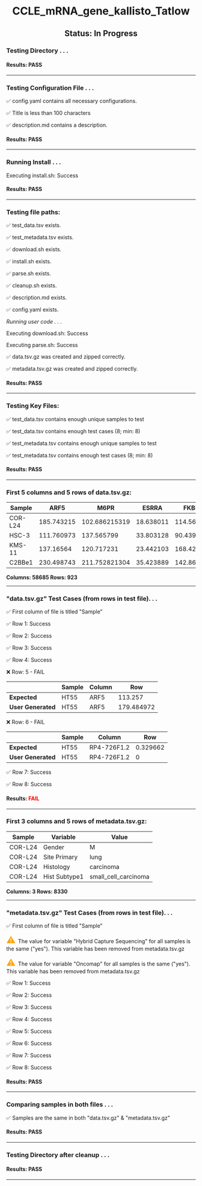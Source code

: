 <h1><center>CCLE_mRNA_gene_kallisto_Tatlow</center></h1>
<h2><center> Status: In Progress </center></h2>


### Testing Directory . . .

#### Results: PASS
---
### Testing Configuration File . . .

&#9989;	config.yaml contains all necessary configurations.

&#9989;	Title is less than 100 characters

&#9989;	description.md contains a description.

#### Results: PASS
---
### Running Install . . .

Executing install.sh: Success

#### Results: PASS
---

### Testing file paths:

&#9989;	test_data.tsv exists.

&#9989;	test_metadata.tsv exists.

&#9989;	download.sh exists.

&#9989;	install.sh exists.

&#9989;	parse.sh exists.

&#9989;	cleanup.sh exists.

&#9989;	description.md exists.

&#9989;	config.yaml exists.

*Running user code . . .*

Executing download.sh: Success

Executing parse.sh: Success

&#9989;	data.tsv.gz was created and zipped correctly.

&#9989;	metadata.tsv.gz was created and zipped correctly.

#### Results: PASS
---
### Testing Key Files:

&#9989;	test_data.tsv contains enough unique samples to test

&#9989;	test_data.tsv contains enough test cases (8; min: 8)

&#9989;	test_metadata.tsv contains enough unique samples to test

&#9989;	test_metadata.tsv contains enough test cases (8; min: 8)

#### Results: PASS
---

### First 5 columns and 5 rows of data.tsv.gz:

|	Sample	|	ARF5	|	M6PR	|	ESRRA	|	FKBP4	|
|	---	|	---	|	---	|	---	|	---	|
|	COR-L24	|	185.743215	|	102.686215319	|	18.638011	|	114.562929	|
|	HSC-3	|	111.760973	|	137.565799	|	33.803128	|	90.439629	|
|	KMS-11	|	137.16564	|	120.717231	|	23.442103	|	168.42325	|
|	C2BBe1	|	230.498743	|	211.752821304	|	35.423889	|	142.868279	|

**Columns: 58685 Rows: 923**

---
### "data.tsv.gz" Test Cases (from rows in test file). . .

&#9989;	First column of file is titled "Sample"

&#9989;	Row 1: Success

&#9989;	Row 2: Success

&#9989;	Row 3: Success

&#9989;	Row 4: Success

&#10060;	Row: 5 - FAIL

||	Sample	|	Column	|	Row	|
|	---	|	---	|	---	|	---	|
|	**Expected**	|	HT55	|	ARF5	|	113.257	|
|	**User Generated**	|	HT55	|	ARF5	|	179.484972	|

&#10060;	Row: 6 - FAIL

||	Sample	|	Column	|	Row	|
|	---	|	---	|	---	|	---	|
|	**Expected**	|	HT55	|	RP4-726F1.2	|	0.329662	|
|	**User Generated**	|	HT55	|	RP4-726F1.2	|	0	|

&#9989;	Row 7: Success

&#9989;	Row 8: Success

#### Results: **<font color="red">FAIL</font>**
---
### First 3 columns and 5 rows of metadata.tsv.gz:

|	Sample	|	Variable	|	Value	|
|	---	|	---	|	---	|
|	COR-L24	|	Gender	|	M	|
|	COR-L24	|	Site Primary	|	lung	|
|	COR-L24	|	Histology	|	carcinoma	|
|	COR-L24	|	Hist Subtype1	|	small_cell_carcinoma	|

**Columns: 3 Rows: 8330**

---
### "metadata.tsv.gz" Test Cases (from rows in test file). . .

&#9989;	First column of file is titled "Sample"

<p><font color="orange" size="+2">&#9888;	</font>The value for variable "Hybrid Capture Sequencing" for all samples is the same ("yes"). This variable has been removed from metadata.tsv.gz</p>

<p><font color="orange" size="+2">&#9888;	</font>The value for variable "Oncomap" for all samples is the same ("yes"). This variable has been removed from metadata.tsv.gz</p>

&#9989;	Row 1: Success

&#9989;	Row 2: Success

&#9989;	Row 3: Success

&#9989;	Row 4: Success

&#9989;	Row 5: Success

&#9989;	Row 6: Success

&#9989;	Row 7: Success

&#9989;	Row 8: Success

#### Results: PASS
---
### Comparing samples in both files . . .

&#9989;	Samples are the same in both "data.tsv.gz" & "metadata.tsv.gz"

#### Results: PASS

---
### Testing Directory after cleanup . . .

#### Results: PASS
---
